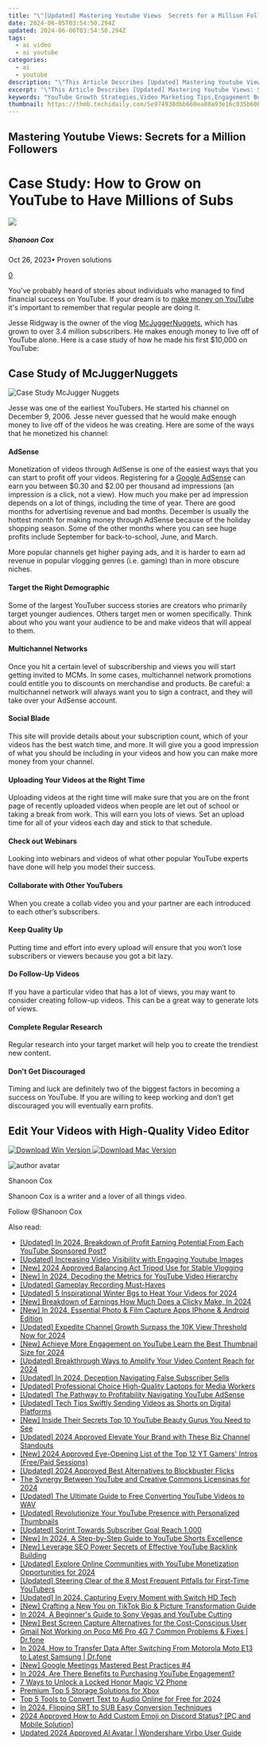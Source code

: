```yaml
---
title: "\"[Updated] Mastering Youtube Views  Secrets for a Million Followers\""
date: 2024-06-05T03:54:50.294Z
updated: 2024-06-06T03:54:50.294Z
tags:
  - ai video
  - ai youtube
categories:
  - ai
  - youtube
description: "\"This Article Describes [Updated] Mastering Youtube Views: Secrets for a Million Followers\""
excerpt: "\"This Article Describes [Updated] Mastering Youtube Views: Secrets for a Million Followers\""
keywords: "YouTube Growth Strategies,Video Marketing Tips,Engagement Boost Techniques,Content SEO Mastery,Follower Generation Secrets,Viewership Optimization,Audience Expansion Methods"
thumbnail: https://thmb.techidaily.com/5e974938dbb660ea80a93e16c035b60b79b36010696a635f2d59959383d55084.jpg
---
```


## Mastering Youtube Views: Secrets for a Million Followers

# Case Study: How to Grow on YouTube to Have Millions of Subs

![](https://images.wondershare.com/filmora/article-images/shannon-cox.jpg)

##### Shanoon Cox

 Oct 26, 2023• Proven solutions

[0](#commentsBoxSeoTemplate)

You’ve probably heard of stories about individuals who managed to find financial success on YouTube. If your dream is to [make money on YouTube](https://tools.techidaily.com/wondershare/filmora/download/) it's important to remember that regular people are doing it.

Jesse Ridgway is the owner of the vlog [McJuggerNuggets](https://www.youtube.com/user/McJuggerNuggets), which has grown to over 3.4 million subscribers. He makes enough money to live off of YouTube alone. Here is a case study of how he made his first $10,000 on YouTube:

## Case Study of McJuggerNuggets

![Case Study McJugger Nuggets](https://images.wondershare.com/filmora/article-images/case-study-mcjugger-nuggets.jpg)

Jesse was one of the earliest YouTubers. He started his channel on December 9, 2006\. Jesse never guessed that he would make enough money to live off of the videos he was creating. Here are some of the ways that he monetized his channel:

#### AdSense

Monetization of videos through AdSense is one of the easiest ways that you can start to profit off your videos. Registering for a [Google AdSense](https://www.google.com/adsense/start/#?modal%5Factive=none) can earn you between $0.30 and $2.00 per thousand ad impressions (an impression is a click, not a view). How much you make per ad impression depends on a lot of things, including the time of year. There are good months for advertising revenue and bad months. December is usually the hottest month for making money through AdSense because of the holiday shopping season. Some of the other months where you can see huge profits include September for back-to-school, June, and March.

More popular channels get higher paying ads, and it is harder to earn ad revenue in popular vlogging genres (i.e. gaming) than in more obscure niches.

#### Target the Right Demographic

Some of the largest YouTuber success stories are creators who primarily target younger audiences. Others target men or women specifically. Think about who you want your audience to be and make videos that will appeal to them.

#### Multichannel Networks

Once you hit a certain level of subscribership and views you will start getting invited to MCMs. In some cases, multichannel network promotions could entitle you to discounts on merchandise and products. Be careful: a multichannel network will always want you to sign a contract, and they will take over your AdSense account.

#### Social Blade

This site will provide details about your subscription count, which of your videos has the best watch time, and more. It will give you a good impression of what you should be including in your videos and how you can make more money from your channel.

#### Uploading Your Videos at the Right Time

Uploading videos at the right time will make sure that you are on the front page of recently uploaded videos when people are let out of school or taking a break from work. This will earn you lots of views. Set an upload time for all of your videos each day and stick to that schedule.

#### Check out Webinars

Looking into webinars and videos of what other popular YouTube experts have done will help you model their success.

#### Collaborate with Other YouTubers

When you create a collab video you and your partner are each introduced to each other’s subscribers.

#### Keep Quality Up

Putting time and effort into every upload will ensure that you won’t lose subscribers or viewers because you got a bit lazy.

#### Do Follow-Up Videos

If you have a particular video that has a lot of views, you may want to consider creating follow-up videos. This can be a great way to generate lots of views.

#### Complete Regular Research

Regular research into your target market will help you to create the trendiest new content.

#### Don't Get Discouraged

Timing and luck are definitely two of the biggest factors in becoming a success on YouTube. If you are willing to keep working and don’t get discouraged you will eventually earn profits.

## Edit Your Videos with High-Quality Video Editor

[![Download Win Version](https://images.wondershare.com/filmora/guide/download-btn-win.jpg) ](https://tools.techidaily.com/wondershare/filmora/download/) [![Download Mac Version](https://images.wondershare.com/filmora/guide/download-btn-mac.jpg) ](https://tools.techidaily.com/wondershare/filmora/download/)

![author avatar](https://images.wondershare.com/filmora/article-images/shannon-cox.jpg)

Shanoon Cox

Shanoon Cox is a writer and a lover of all things video.

Follow @Shanoon Cox

<span class="atpl-alsoreadstyle">Also read:</span>
<div><ul>
<li><a href="https://facebook-record-videos.techidaily.com/updated-in-2024-breakdown-of-profit-earning-potential-from-each-youtube-sponsored-post/"><u>[Updated] In 2024, Breakdown of Profit  Earning Potential From Each YouTube Sponsored Post?</u></a></li>
<li><a href="https://facebook-record-videos.techidaily.com/updated-increasing-video-visibility-with-engaging-youtube-images/"><u>[Updated] Increasing Video Visibility with Engaging Youtube Images</u></a></li>
<li><a href="https://facebook-record-videos.techidaily.com/new-2024-approved-balancing-act-tripod-use-for-stable-vlogging/"><u>[New] 2024 Approved  Balancing Act  Tripod Use for Stable Vlogging</u></a></li>
<li><a href="https://facebook-record-videos.techidaily.com/new-in-2024-decoding-the-metrics-for-youtube-video-hierarchy/"><u>[New] In 2024, Decoding the Metrics for YouTube Video Hierarchy</u></a></li>
<li><a href="https://facebook-record-videos.techidaily.com/updated-gameplay-recording-must-haves/"><u>[Updated] Gameplay Recording Must-Haves</u></a></li>
<li><a href="https://facebook-record-videos.techidaily.com/updated-5-inspirational-winter-bgs-to-heat-your-videos-for-2024/"><u>[Updated] 5 Inspirational Winter Bgs to Heat Your Videos for 2024</u></a></li>
<li><a href="https://facebook-record-videos.techidaily.com/new-breakdown-of-earnings-how-much-does-a-clicky-make-in-2024/"><u>[New] Breakdown of Earnings  How Much Does a Clicky Make, In 2024</u></a></li>
<li><a href="https://facebook-record-videos.techidaily.com/new-in-2024-essential-photo-and-film-capture-apps-iphone-and-android-edition/"><u>[New] In 2024, Essential Photo & Film Capture Apps  IPhone & Android Edition</u></a></li>
<li><a href="https://facebook-record-videos.techidaily.com/updated-expedite-channel-growth-surpass-the-10k-view-threshold-now-for-2024/"><u>[Updated] Expedite Channel Growth  Surpass the 10K View Threshold Now for 2024</u></a></li>
<li><a href="https://facebook-record-videos.techidaily.com/new-achieve-more-engagement-on-youtube-learn-the-best-thumbnail-size-for-2024/"><u>[New] Achieve More Engagement on YouTube  Learn the Best Thumbnail Size for 2024</u></a></li>
<li><a href="https://facebook-record-videos.techidaily.com/updated-breakthrough-ways-to-amplify-your-video-content-reach-for-2024/"><u>[Updated] Breakthrough Ways to Amplify Your Video Content Reach for 2024</u></a></li>
<li><a href="https://facebook-record-videos.techidaily.com/updated-in-2024-deception-navigating-false-subscriber-sells/"><u>[Updated] In 2024, Deception  Navigating False Subscriber Sells</u></a></li>
<li><a href="https://facebook-record-videos.techidaily.com/updated-professional-choice-high-quality-laptops-for-media-workers/"><u>[Updated] Professional Choice  High-Quality Laptops for Media Workers</u></a></li>
<li><a href="https://facebook-record-videos.techidaily.com/updated-the-pathway-to-profitability-navigating-youtube-adsense/"><u>[Updated] The Pathway to Profitability  Navigating YouTube AdSense</u></a></li>
<li><a href="https://facebook-record-videos.techidaily.com/updated-tech-tips-swiftly-sending-videos-as-shorts-on-digital-platforms/"><u>[Updated] Tech Tips  Swiftly Sending Videos as Shorts on Digital Platforms</u></a></li>
<li><a href="https://facebook-record-videos.techidaily.com/new-inside-their-secrets-top-10-youtube-beauty-gurus-you-need-to-see/"><u>[New] Inside Their Secrets  Top 10 YouTube Beauty Gurus You Need to See</u></a></li>
<li><a href="https://facebook-record-videos.techidaily.com/updated-2024-approved-elevate-your-brand-with-these-biz-channel-standouts/"><u>[Updated] 2024 Approved  Elevate Your Brand with These Biz Channel Standouts</u></a></li>
<li><a href="https://facebook-record-videos.techidaily.com/new-2024-approved-eye-opening-list-of-the-top-12-yt-gamers-intros-freepaid-sessions/"><u>[New] 2024 Approved  Eye-Opening List of the Top 12 YT Gamers' Intros (Free/Paid Sessions)</u></a></li>
<li><a href="https://facebook-record-videos.techidaily.com/updated-2024-approved-best-alternatives-to-blockbuster-flicks/"><u>[Updated] 2024 Approved  Best Alternatives to Blockbuster Flicks</u></a></li>
<li><a href="https://facebook-record-videos.techidaily.com/the-synergy-between-youtube-and-creative-commons-licensinas-for-2024/"><u>The Synergy Between YouTube and Creative Commons Licensinas for 2024</u></a></li>
<li><a href="https://facebook-record-videos.techidaily.com/updated-the-ultimate-guide-to-free-converting-youtube-videos-to-wav/"><u>[Updated] The Ultimate Guide to Free Converting YouTube Videos to WAV</u></a></li>
<li><a href="https://facebook-record-videos.techidaily.com/updated-revolutionize-your-youtube-presence-with-personalized-thumbnails/"><u>[Updated] Revolutionize Your YouTube Presence with Personalized Thumbnails</u></a></li>
<li><a href="https://facebook-record-videos.techidaily.com/updated-sprint-towards-subscriber-goal-reach-1000/"><u>[Updated] Sprint Towards Subscriber Goal  Reach 1,000</u></a></li>
<li><a href="https://facebook-record-videos.techidaily.com/new-in-2024-a-step-by-step-guide-to-youtube-shorts-excellence/"><u>[New] In 2024, A Step-by-Step Guide to YouTube Shorts Excellence</u></a></li>
<li><a href="https://facebook-record-videos.techidaily.com/new-leverage-seo-power-secrets-of-effective-youtube-backlink-building/"><u>[New] Leverage SEO Power  Secrets of Effective YouTube Backlink Building</u></a></li>
<li><a href="https://facebook-record-videos.techidaily.com/updated-explore-online-communities-with-youtube-monetization-opportunities-for-2024/"><u>[Updated] Explore Online Communities with YouTube Monetization Opportunities for 2024</u></a></li>
<li><a href="https://facebook-record-videos.techidaily.com/updated-steering-clear-of-the-8-most-frequent-pitfalls-for-first-time-youtubers/"><u>[Updated] Steering Clear of the 8 Most Frequent Pitfalls for First-Time YouTubers</u></a></li>
<li><a href="https://screen-sharing-recording.techidaily.com/updated-in-2024-capturing-every-moment-with-switch-hd-tech/"><u>[Updated] In 2024, Capturing Every Moment with Switch HD Tech</u></a></li>
<li><a href="https://tiktok-video-recordings.techidaily.com/new-crafting-a-new-you-on-tiktok-bio-and-picture-transformation-guide/"><u>[New] Crafting a New You on TikTok  Bio & Picture Transformation Guide</u></a></li>
<li><a href="https://youtube-video-recordings.techidaily.com/in-2024-a-beginners-guide-to-sony-vegas-and-youtube-cutting/"><u>In 2024, A Beginner's Guide to Sony Vegas and YouTube Cutting</u></a></li>
<li><a href="https://video-capture.techidaily.com/new-best-screen-capture-alternatives-for-the-cost-conscious-user/"><u>[New] Best Screen Capture Alternatives for the Cost-Conscious User</u></a></li>
<li><a href="https://howto.techidaily.com/gmail-not-working-on-poco-m6-pro-4g-7-common-problems-and-fixes-drfone-by-drfone-fix-android-problems-fix-android-problems/"><u>Gmail Not Working on Poco M6 Pro 4G 7 Common Problems & Fixes | Dr.fone</u></a></li>
<li><a href="https://android-transfer.techidaily.com/in-2024-how-to-transfer-data-after-switching-from-motorola-moto-e13-to-latest-samsung-drfone-by-drfone-transfer-from-android-transfer-from-android/"><u>In 2024, How to Transfer Data After Switching From Motorola Moto E13 to Latest Samsung | Dr.fone</u></a></li>
<li><a href="https://screen-sharing-recording.techidaily.com/new-google-meetings-mastered-best-practices-4/"><u>[New] Google Meetings Mastered  Best Practices #4</u></a></li>
<li><a href="https://youtube-videos.techidaily.com/in-2024-are-there-benefits-to-purchasing-youtube-engagement/"><u>In 2024, Are There Benefits to Purchasing YouTube Engagement?</u></a></li>
<li><a href="https://unlock-android.techidaily.com/7-ways-to-unlock-a-locked-honor-magic-v2-phone-by-drfone-android/"><u>7 Ways to Unlock a Locked Honor Magic V2 Phone</u></a></li>
<li><a href="https://on-screen-recording.techidaily.com/premium-top-5-storage-solutions-for-xbox/"><u>Premium Top 5 Storage Solutions for Xbox</u></a></li>
<li><a href="https://ai-topics.techidaily.com/top-5-tools-to-convert-text-to-audio-online-for-free-for-2024/"><u>Top 5 Tools to Convert Text to Audio Online for Free for 2024</u></a></li>
<li><a href="https://some-knowledge.techidaily.com/in-2024-flipping-srt-to-sub-easy-conversion-techniques/"><u>In 2024, Flipping SRT to SUB  Easy Conversion Techniques</u></a></li>
<li><a href="https://discord-videos.techidaily.com/2024-approved-how-to-add-custom-emoji-on-discord-status-pc-and-mobile-solution/"><u>2024 Approved  How to Add Custom Emoji on Discord Status? [PC and Mobile Solution]</u></a></li>
<li><a href="https://ai-voice-clone.techidaily.com/updated-2024-approved-ai-avatar-wondershare-virbo-user-guide/"><u>Updated 2024 Approved AI Avatar | Wondershare Virbo User Guide</u></a></li>
</ul></div>

<ins class="adsbygoogle"
      style="display:block"
      data-ad-client="ca-pub-7571918770474297"
      data-ad-slot="8358498916"
      data-ad-format="auto"
      data-full-width-responsive="true"></ins>